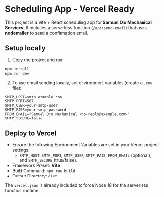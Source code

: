 # Scheduling App - Vercel Ready

This project is a Vite + React scheduling app for **Samuel Ojo Mechanical Services**.
It includes a serverless function (`/api/send-email`) that uses **nodemailer** to send a confirmation email.

## Setup locally

1. Copy the project and run:
```bash
npm install
npm run dev
```

2. To use email sending locally, set environment variables (create a `.env` file):
```
SMTP_HOST=smtp.example.com
SMTP_PORT=587
SMTP_USER=your-smtp-user
SMTP_PASS=your-smtp-password
FROM_EMAIL="Samuel Ojo Mechanical <no-reply@example.com>"
SMTP_SECURE=false
```

## Deploy to Vercel

- Ensure the following Environment Variables are set in your Vercel project settings:
  - `SMTP_HOST`, `SMTP_PORT`, `SMTP_USER`, `SMTP_PASS`, `FROM_EMAIL` (optional), and `SMTP_SECURE` (true/false).
- Framework Preset: **Vite**
- Build Command: `npm run build`
- Output Directory: `dist`

The `vercel.json` is already included to force Node 18 for the serverless function runtime.
